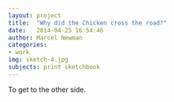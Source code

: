 ```yaml
---
layout: project
title:  "Why did the Chicken cross the road?"
date:   2014-04-25 16:54:46
author: Marcel Newman
categories:
- work
img: sketch-4.jpg
subjects: print sketchbook
---
```

To get to the other side.